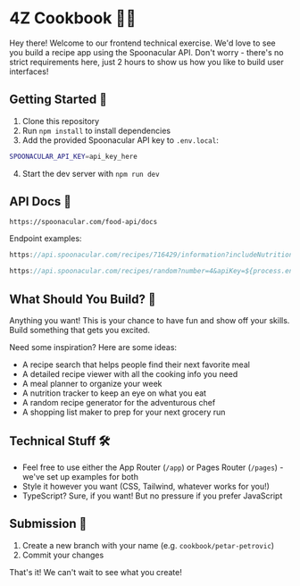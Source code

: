 # 4Z Cookbook 👩‍🍳

Hey there! Welcome to our frontend technical exercise. We'd love to see you build a recipe app using the Spoonacular API. Don't worry - there's no strict requirements here, just 2 hours to show us how you like to build user interfaces!

## Getting Started 🚀

1. Clone this repository
2. Run `npm install` to install dependencies
3. Add the provided Spoonacular API key to `.env.local`:

```bash
SPOONACULAR_API_KEY=api_key_here
```

4. Start the dev server with `npm run dev`

## API Docs 🥄

```
https://spoonacular.com/food-api/docs
```

Endpoint examples:

```js
https://api.spoonacular.com/recipes/716429/information?includeNutrition=false&apiKey=${process.env.SPOONACULAR_API_KEY}

https://api.spoonacular.com/recipes/random?number=4&apiKey=${process.env.SPOONACULAR_API_KEY}
```

## What Should You Build? 🤔

Anything you want! This is your chance to have fun and show off your skills. Build something that gets you excited.

Need some inspiration? Here are some ideas:

- A recipe search that helps people find their next favorite meal
- A detailed recipe viewer with all the cooking info you need
- A meal planner to organize your week
- A nutrition tracker to keep an eye on what you eat
- A random recipe generator for the adventurous chef
- A shopping list maker to prep for your next grocery run

## Technical Stuff 🛠️

- Feel free to use either the App Router (`/app`) or Pages Router (`/pages`) - we've set up examples for both
- Style it however you want (CSS, Tailwind, whatever works for you!)
- TypeScript? Sure, if you want! But no pressure if you prefer JavaScript

## Submission 🎯

1. Create a new branch with your name (e.g. `cookbook/petar-petrovic`)
2. Commit your changes

That's it! We can't wait to see what you create!
